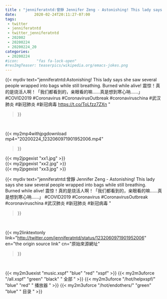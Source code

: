 ```yaml
---
title : "jenniferatntd:曾錚 Jennifer Zeng - Astonishing! This lady says she saw several people wrapped into bags while still breathing. Burned while alive!  震惊！真的是烧活人啊！「我们都看到的，亲眼看的嘛……真是想到寒心呐……」 #COVID2019 #Coronavirus #CoronavirusOutbreak #coronaviruschina  #武汉肺炎 #新冠肺炎 #新冠病毒 "
date:        2020-02-24T20:11:27-07:00
tags:
 - twitter
 - jenniferatntd
 - twitter_jenniferatntd
 - 202002
 - 20200224
 - 20200224_20
categories:
 - 20200224
#icon:        "fas fa-lock-open"
#resImgTeaser: teaserpics/wikipedia.org/emacs-jokes.png
---
```


{{< mydiv text="jenniferatntd:Astonishing! This lady says she saw several people wrapped into bags while still breathing. Burned while alive!  震惊！真的是烧活人啊！「我们都看到的，亲眼看的嘛……真是想到寒心呐……」 #COVID2019 #Coronavirus #CoronavirusOutbreak #coronaviruschina  #武汉肺炎 #新冠肺炎 #新冠病毒 https://t.co/ToLfzz7ZXn "
>}}
<br>


{{< my2mp4withjpgdownload mp4="20200224_1232060971901952006.mp4"
>}}

{{< my2jpgexist "xx1.jpg" >}}<br>
{{< my2jpgexist "xx2.jpg" >}}<br>
{{< my2jpgexist "xx3.jpg" >}}<br>



{{< mydiv text="jenniferatntd:曾錚 Jennifer Zeng - Astonishing! This lady says she saw several people wrapped into bags while still breathing. Burned while alive!  震惊！真的是烧活人啊！「我们都看到的，亲眼看的嘛……真是想到寒心呐……」 #COVID2019 #Coronavirus #CoronavirusOutbreak #coronaviruschina  #武汉肺炎 #新冠肺炎 #新冠病毒 "
>}}
<br>

{{< my2linktextonly link="http://twitter.com/jenniferatntd/status/1232060971901952006"
en="the origin source link" cn="原始來源網址"
>}}


<br>

{{< my2m3uexist "music.xspf"        "blue"   "red"    "xspf" >}} {{< my2m3uforce "/all.xspf"         "green"  "black"  " 全部 " >}} {{< my2m3uforce "/hot/helpxspf/"    "blue"   "red"    " 播放器 " >}} {{< my2m3uforce "/hot/endothers/"   "green"  "blue"   " 目录 " >}} 
